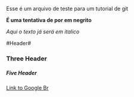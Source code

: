 Esse é um arquivo de teste para um tutorial de git

**É uma tentativa de por em negrito**

_Aqui o texto já será em italico_

#Header#

### Three Header ###


##### Five Header #####


[Link to Google Br](www.google.com.br)
